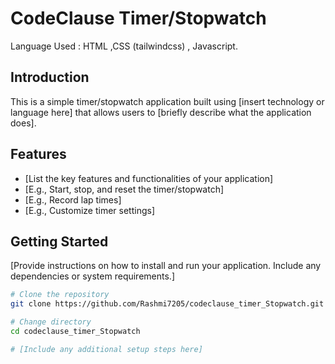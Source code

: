 # CodeClause Timer/Stopwatch

Language Used : HTML ,CSS (tailwindcss) , Javascript.

## Introduction

This is a simple timer/stopwatch application built using [insert technology or language here] that allows users to [briefly describe what the application does].

## Features

- [List the key features and functionalities of your application]
- [E.g., Start, stop, and reset the timer/stopwatch]
- [E.g., Record lap times]
- [E.g., Customize timer settings]

## Getting Started

[Provide instructions on how to install and run your application. Include any dependencies or system requirements.]

```bash
# Clone the repository
git clone https://github.com/Rashmi7205/codeclause_timer_Stopwatch.git

# Change directory
cd codeclause_timer_Stopwatch

# [Include any additional setup steps here]

